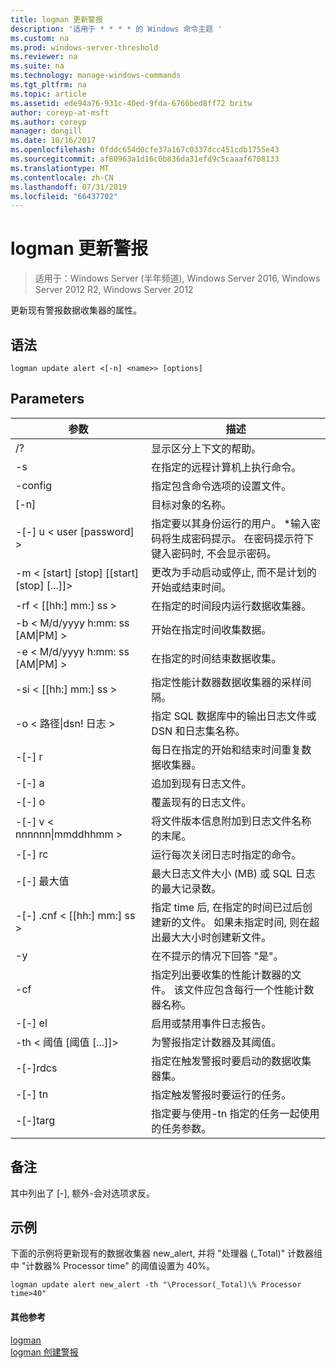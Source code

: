 ```yaml
---
title: logman 更新警报
description: '适用于 * * * * 的 Windows 命令主题 '
ms.custom: na
ms.prod: windows-server-threshold
ms.reviewer: na
ms.suite: na
ms.technology: manage-windows-commands
ms.tgt_pltfrm: na
ms.topic: article
ms.assetid: ede94a76-931c-40ed-9fda-6766bed8ff72 britw
author: coreyp-at-msft
ms.author: coreyp
manager: dongill
ms.date: 10/16/2017
ms.openlocfilehash: 0fddc654d0cfe37a167c0337dcc451cdb1755e43
ms.sourcegitcommit: af80963a1d16c0b836da31efd9c5caaaf6708133
ms.translationtype: MT
ms.contentlocale: zh-CN
ms.lasthandoff: 07/31/2019
ms.locfileid: "66437702"
---
```

# <a name="logman-update-alert"></a>logman 更新警报

>适用于：Windows Server (半年频道), Windows Server 2016, Windows Server 2012 R2, Windows Server 2012

更新现有警报数据收集器的属性。  

## <a name="syntax"></a>语法  
```  
logman update alert <[-n] <name>> [options]  
```  
## <a name="parameters"></a>Parameters  

|                 参数                  |                                                                               描述                                                                               |
|--------------------------------------------|-------------------------------------------------------------------------------------------------------------------------------------------------------------------------|
|                     /?                     |                                                                    显示区分上下文的帮助。                                                                     |
|             -s<computer name>             |                                                          在指定的远程计算机上执行命令。                                                          |
|              -config <value>               |                                                         指定包含命令选项的设置文件。                                                         |
|                [-n]<name>                 |                                                                       目标对象的名称。                                                                        |
|          -[-] u < user [password] >           | 指定要以其身份运行的用户。 \*输入密码将生成密码提示。 在密码提示符下键入密码时, 不会显示密码。 |
| -m < [start] [stop] [[start] [stop] [...]]> |                                                更改为手动启动或停止, 而不是计划的开始或结束时间。                                                 |
|             -rf < [[hh:] mm:] ss >             |                                                        在指定的时间段内运行数据收集器。                                                         |
|     -b < M/d/yyyy h:mm: ss [AM&#124;PM] >      |                                                              开始在指定时间收集数据。                                                               |
|     -e < M/d/yyyy h:mm: ss [AM&#124;PM] >      |                                                               在指定的时间结束数据收集。                                                                |
|             -si < [[hh:] mm:] ss >             |                                                 指定性能计数器数据收集器的采样间隔。                                                  |
|           -o < 路径&#124;dsn! 日志 >           |                                              指定 SQL 数据库中的输出日志文件或 DSN 和日志集名称。                                               |
|                   -[-] r                    |                                                  每日在指定的开始和结束时间重复数据收集器。                                                  |
|                   -[-] a                    |                                                                     追加到现有日志文件。                                                                     |
|                   -[-] o                   |                                                                     覆盖现有的日志文件。                                                                     |
|        -[-] v < nnnnnn&#124;mmddhhmm >        |                                                   将文件版本信息附加到日志文件名称的末尾。                                                   |
|               -[-] rc<task>                |                                                         运行每次关闭日志时指定的命令。                                                          |
|              -[-] 最大值 <value>               |                                                 最大日志文件大小 (MB) 或 SQL 日志的最大记录数。                                                  |
|           -[-] .cnf < [[hh:] mm:] ss >           |     指定 time 后, 在指定的时间已过后创建新的文件。 如果未指定时间, 则在超出最大大小时创建新文件。     |
|                     -y                     |                                                             在不提示的情况下回答 "是"。                                                              |
|               -cf<filename>               |                       指定列出要收集的性能计数器的文件。 该文件应包含每行一个性能计数器名称。                        |
|                   -[-] el                   |                                                                启用或禁用事件日志报告。                                                                 |
|     -th < 阈值 [阈值 [...]]>      |                                                        为警报指定计数器及其阈值。                                                        |
|              -[-]rdcs<name>               |                                                     指定在触发警报时要启动的数据收集器集。                                                      |
|               -[-] tn<task>                |                                                             指定触发警报时要运行的任务。                                                              |
|            -[-]targ<argument>             |                                               指定要与使用-tn 指定的任务一起使用的任务参数。                                                |

## <a name="remarks"></a>备注  
其中列出了 [-], 额外-会对选项求反。  
## <a name="BKMK_examples"></a>示例  
下面的示例将更新现有的数据收集器 new_alert, 并将 "处理器 (_Total)" 计数器组中 "计数器% Processor time" 的阈值设置为 40%。  
```  
logman update alert new_alert -th "\Processor(_Total)\% Processor time>40"  
```  
#### <a name="additional-references"></a>其他参考  
[logman](logman.md)  
[logman 创建警报](logman-create-alert.md)  
